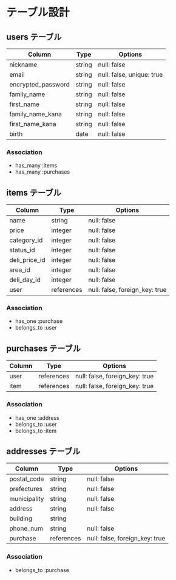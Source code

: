 # テーブル設計

## users テーブル

| Column                     | Type   | Options                   |
| -------------------------- | ------ | ------------------------- |
| nickname                   | string | null: false               |
| email                      | string | null: false, unique: true |
| encrypted_password         | string | null: false               |
| family_name                | string | null: false               |
| first_name                 | string | null: false               |
| family_name_kana           | string | null: false               |
| first_name_kana            | string | null: false               |
| birth                      | date   | null: false               |

### Association

- has_many :items
- has_many :purchases

## items テーブル

| Column        | Type       | Options                        |
| ------------- | ---------- | ------------------------------ |
| name          | string     | null: false                    |
| price         | integer    | null: false                    |
| category_id   | integer    | null: false                    |
| status_id     | integer    | null: false                    |
| deli_price_id | integer    | null: false                    |
| area_id       | integer    | null: false                    |
| deli_day_id   | integer    | null: false                    |
| user          | references | null: false, foreign_key: true |

### Association

- has_one :purchase
- belongs_to :user

## purchases テーブル

| Column       | Type       | Options                        |
| ------------ | ---------- | ------------------------------ |
| user         | references | null: false, foreign_key: true |
| item         | references | null: false, foreign_key: true |

### Association

- has_one :address
- belongs_to :user
- belongs_to :item

## addresses テーブル

| Column       | Type       | Options                        |
| ------------ | ---------- | ------------------------------ |
| postal_code  | string     | null: false                    |
| prefectures  | string     | null: false                    |
| municipality | string     | null: false                    |
| address      | string     | null: false                    |
| building     | string     |                                |
| phone_num    | string     | null: false                    |
| purchase     | references | null: false, foreign_key: true |

### Association

- belongs_to :purchase